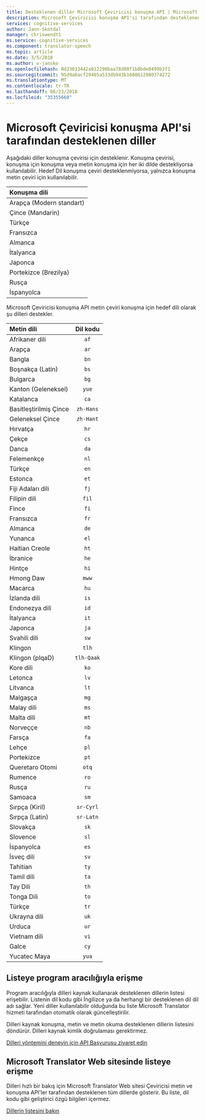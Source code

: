 ```yaml
---
title: Desteklenen diller Microsoft Çeviricisi konuşma API | Microsoft Docs
description: Microsoft Çeviricisi konuşma API'si tarafından desteklenen diller görüntüleyin.
services: cognitive-services
author: Jann-Skotdal
manager: chriswendt1
ms.service: cognitive-services
ms.component: translator-speech
ms.topic: article
ms.date: 3/5/2018
ms.author: v-jansko
ms.openlocfilehash: 0d33033442a012290baa78d80f1b8bde0499b3f1
ms.sourcegitcommit: 95d9a6acf29405a533db943b1688612980374272
ms.translationtype: MT
ms.contentlocale: tr-TR
ms.lasthandoff: 06/23/2018
ms.locfileid: "35355660"
---
```

# <a name="languages-supported-by-the-microsoft-translator-speech-api"></a>Microsoft Çeviricisi konuşma API'si tarafından desteklenen diller
Aşağıdaki diller konuşma çevirisi için desteklenir. Konuşma çevirisi, konuşma için konuşma veya metin konuşma için her iki dilde destekliyorsa kullanılabilir. Hedef Dil konuşma çeviri desteklenmiyorsa, yalnızca konuşma metin çeviri için kullanılabilir. 

| Konuşma dili    |
|:----------- |
| Arapça (Modern standart)      |
| Çince (Mandarin)      |
| Türkçe      |
| Fransızca       |
| Almanca       |
| İtalyanca      |
| Japonca      |
| Portekizce (Brezilya)     |
| Rusça      |
| İspanyolca       | 

Microsoft Çeviricisi konuşma API metin çeviri konuşma için hedef dili olarak şu dilleri destekler. 

| Metin dili    | Dil kodu |
|:----------- |:-------------:|
| Afrikaner dili      | `af`          |
| Arapça       | `ar`          |
| Bangla      | `bn`          |
| Boşnakça (Latin)      | `bs`          |
| Bulgarca      | `bg`          |
| Kanton (Geleneksel)      | `yue`          |
| Katalanca      | `ca`          |
| Basitleştirilmiş Çince      | `zh-Hans`          | 
| Geleneksel Çince      | `zh-Hant`          |
| Hırvatça      | `hr`          |
| Çekçe      | `cs`          |
| Danca      | `da`          |
| Felemenkçe      | `nl`          |
| Türkçe      | `en`          |
| Estonca      | `et`          |
| Fiji Adaları dili      | `fj`          |
| Filipin dili      | `fil`          |
| Fince      | `fi`          |
| Fransızca       | `fr`          |
| Almanca       | `de`          |
| Yunanca      | `el`          |
| Haitian Creole      | `ht`          |
| İbranice      | `he`          |
| Hintçe      | `hi`          |
| Hmong Daw      | `mww`          |
| Macarca      | `hu`          |
|İzlanda dili|`is`          |
| Endonezya dili      | `id`          |
| İtalyanca      | `it`          |
| Japonca      | `ja`          |
| Svahili dili      | `sw`          |
| Klingon      | `tlh`          |
| Klingon (plqaD)      | `tlh-Qaak`          |
| Kore dili      | `ko`          |
| Letonca      | `lv`          |
| Litvanca      | `lt`          |
| Malgaşça      | `mg`          |
| Malay dili      | `ms`          |
| Malta dili      | `mt`          |
| Norveççe      | `nb`          |
| Farsça      | `fa`          |
| Lehçe      | `pl`          |
| Portekizce      | `pt`          |
| Queretaro Otomi      | `otq`          |
| Rumence      | `ro`          |
| Rusça      | `ru`          |
| Samoaca      | `sm`          |
| Sırpça (Kiril)      | `sr-Cyrl`          |
| Sırpça (Latin)      | `sr-Latn`          |
| Slovakça     | `sk`          |
| Slovence      | `sl`          |
| İspanyolca       | `es`          |
| İsveç dili      | `sv`          |
| Tahitian      | `ty`          |
| Tamil dili      | `ta`          |
| Tay Dili      | `th`          |
| Tonga Dili      | `to`          |
| Türkçe      | `tr`          |
| Ukrayna dili      | `uk`          |
| Urduca      | `ur`          |
| Vietnam dili      | `vi`          |
| Galce      | `cy`          |
| Yucatec Maya      | `yua`          |

## <a name="access-the-list-programmatically"></a>Listeye program aracılığıyla erişme

Program aracılığıyla dilleri kaynak kullanarak desteklenen dillerin listesi erişebilir. Listenin dil kodu gibi İngilizce ya da herhangi bir desteklenen dil dil adı sağlar. Yeni diller kullanılabilir olduğunda bu liste Microsoft Translator hizmeti tarafından otomatik olarak güncelleştirilir.

Dilleri kaynak konuşma, metin ve metin okuma desteklenen dillerin listesini döndürür. Dilleri kaynak kimlik doğrulaması gerektirmez.

[Dilleri yöntemini deneyin için API Başvurusu ziyaret edin](languages-reference.md)

## <a name="access-the-list-on-the-microsoft-translator-website"></a>Microsoft Translator Web sitesinde listeye erişme

Dilleri hızlı bir bakış için Microsoft Translator Web sitesi Çeviricisi metin ve konuşma API'ler tarafından desteklenen tüm dillerde gösterir. Bu liste, dil kodu gibi geliştirici özgü bilgileri içermez.

[Dillerin listesini bakın](https://www.microsoft.com/translator/languages.aspx) 
